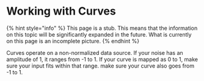 # Working with Curves

{% hint style="info" %}
This page is a stub. This means that the information on this topic will be significantly expanded in the future. What is currently on this page is an incomplete picture.
{% endhint %}

Curves operate on a non-normalized data source. If your noise has an amplitude of 1, it ranges from -1 to 1. If your curve is mapped as 0 to 1, make sure your input fits within that range. make sure your curve also goes from -1 to 1.&#x20;
